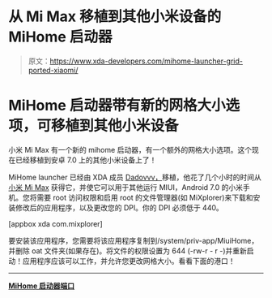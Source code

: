 # 从 Mi Max 移植到其他小米设备的 MiHome 启动器

> 原文：<https://www.xda-developers.com/mihome-launcher-grid-ported-xiaomi/>

# MiHome 启动器带有新的网格大小选项，可移植到其他小米设备

小米 Mi Max 有一个新的 mihome 启动器，有一个额外的网格大小选项。这个现在已经移植到安卓 7.0 上的其他小米设备上了！

MiHome launcher 已经由 XDA 成员 [Dadovvv，](https://forum.xda-developers.com/member.php?u=2989384)移植，他花了几个小时的时间从[小米 Mi Max](https://www.xda-developers.com/xiaomi-mi-max-xda-review/) 获得它，并使它可以用于其他运行 MIUI，Android 7.0 的小米手机。您将需要 root 访问权限和启用 root 的文件管理器(如 MiXplorer)来下载和安装修改后的应用程序，以及更改您的 DPI。你的 DPI 必须低于 440。

[appbox xda com.mixplorer]

要安装该应用程序，您需要将该应用程序复制到/system/priv-app/MiuiHome，并删除 oat 文件夹(如果存在)。将文件的权限设置为 644 (-rw-r - r -)并重新启动！应用程序应该可以工作，并允许您更改网格大小。看看下面的港口！

* * *

[**MiHome 启动器端口**](https://forum.xda-developers.com/redmi-note-4/themes/port-miuihome-launcher-grid-size-5x6-t3664186)